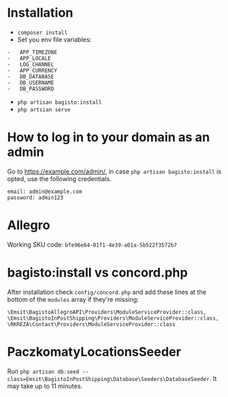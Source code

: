 # Installation
* `composer install`
* Set you env file variables:

``` 
-   APP_TIMEZONE
-   APP_LOCALE
-   LOG_CHANNEL
-   APP_CURRENCY
-   DB_DATABASE
-   DB_USERNAME
-   DB_PASSWORD 
```

* `php artisan bagisto:install`
* `php artsian serve`

# How to log in to your domain as an admin
Go to https://example.com/admin/, in case `php artisan bagisto:install` is opted, use the following credentials.

```
email: admin@example.com
password: admin123
```

# Allegro
Working SKU code: `bfe96e64-01f1-4e39-a01a-5b522f3572b7`


# bagisto:install vs concord.php
After installation check `config/concord.php` and add these lines at the bottom of the `modules` array if they're missing:
```
\Emsit\BagistoAllegroAPI\Providers\ModuleServiceProvider::class,
\Emsit\BagistoInPostShipping\Providers\ModuleServiceProvider::class,
\RKREZA\Contact\Providers\ModuleServiceProvider::class
```

# PaczkomatyLocationsSeeder
Run `php artisan db:seed --class=Emsit\BagistoInPostShipping\Database\Seeders\DatabaseSeeder`. It may take up to 11 minutes.
